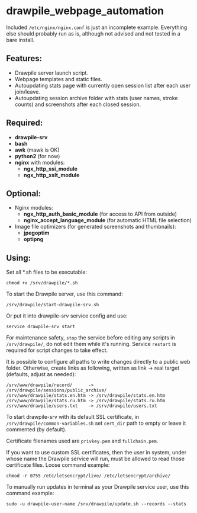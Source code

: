 # drawpile_webpage_automation

Included `/etc/nginx/nginx.conf` is just an incomplete example.
Everything else should probably run as is, although not advised and not tested in a bare install.

## Features:

* Drawpile server launch script.
* Webpage templates and static files.
* Autoupdating stats page with currently open session list after each user join/leave.
* Autoupdating session archive folder with stats (user names, stroke counts) and screenshots after each closed session.

## Required:

* **drawpile-srv**
* **bash**
* **awk** (mawk is OK)
* **python2** (for now)
* **nginx** with modules:
	* **ngx_http_ssi_module**
	* **ngx_http_xslt_module**

## Optional:

* Nginx modules:
	* **ngx_http_auth_basic_module** (for access to API from outside)
	* **nginx_accept_language_module** (for automatic HTML file selection)
* Image file optimizers (for generated screenshots and thumbnails):
	* **jpegoptim**
	* **optipng**

## Using:

Set all *.sh files to be executable:
```
chmod +x /srv/drawpile/*.sh
```

To start the Drawpile server, use this command:
```
/srv/drawpile/start-drawpile-srv.sh
```

Or put it into drawpile-srv service config and use:
```
service drawpile-srv start
```

For maintenance safety, `stop` the service before editing any scripts in `/srv/drawpile/`, do not edit them while it's running.
Service `restart` is required for script changes to take effect.

It is possible to configure all paths to write changes directly to a public web folder.
Otherwise, create links as following, written as link -> real target (defaults, adjust as needed):
```
/srv/www/drawpile/record/      -> /srv/drawpile/sessions/public_archive/
/srv/www/drawpile/stats.en.htm -> /srv/drawpile/stats.en.htm
/srv/www/drawpile/stats.ru.htm -> /srv/drawpile/stats.ru.htm
/srv/www/drawpile/users.txt    -> /srv/drawpile/users.txt
```

To start drawpile-srv with its default SSL certificate, in `/srv/drawpile/common-variables.sh` set `cert_dir` path to empty or leave it commented (by default).

Certificate filenames used are `privkey.pem` and `fullchain.pem`.

If you want to use custom SSL certificates, then the user in system, under whose name the Drawpile service will run, must be allowed to read those certificate files.
Loose command example:
```
chmod -r 0755 /etc/letsencrypt/live/ /etc/letsencrypt/archive/
```

To manually run updates in terminal as your Drawpile service user, use this command example:
```
sudo -u drawpile-user-name /srv/drawpile/update.sh --records --stats
```
